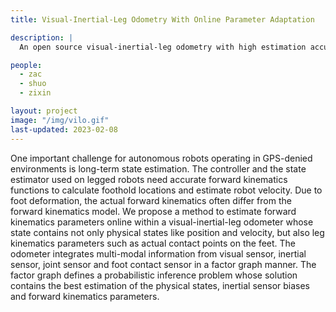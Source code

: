 ```yaml
---
title: Visual-Inertial-Leg Odometry With Online Parameter Adaptation

description: |
  An open source visual-inertial-leg odometry with high estimation accuracy

people:
  - zac
  - shuo
  - zixin

layout: project
image: "/img/vilo.gif"
last-updated: 2023-02-08
---
```


One important challenge for autonomous robots operating in GPS-denied environments is long-term state estimation.
The controller and the state estimator used on legged robots need accurate forward kinematics functions to calculate foothold locations and estimate robot velocity. Due to foot deformation, the actual forward kinematics often differ from the forward kinematics model. We propose a method to estimate forward kinematics parameters online within a visual-inertial-leg odometer whose state contains not only physical states like position and velocity, but also leg kinematics parameters such as actual contact points on the feet. The odometer integrates multi-modal information from visual sensor, inertial sensor, joint sensor and foot contact sensor in a factor graph manner. The factor graph defines a probabilistic inference problem whose solution contains the best estimation of the physical states, inertial sensor biases and forward kinematics parameters.

